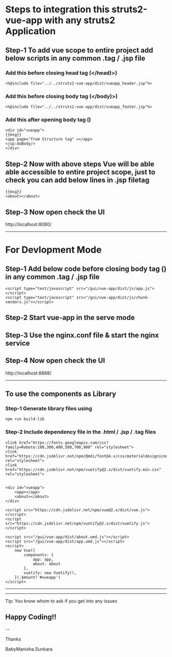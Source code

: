 # Steps to integration this struts2-vue-app with any struts2 Application

## Step-1 To add vue scope to entire project add below scripts in any common .tag / .jsp file

### Add this before closing head tag (</head)>)
```
<%@include file="../../struts2-vue-app/dist/vueapp_header.jsp"%>
```

### Add this before closing body tag (</body)>)
```
<%@include file="../../struts2-vue-app/dist/vueapp_footer.jsp"%>
```

### Add this after opening body tag (<body>)

```
<div id="vueapp">
{{msg}}
<app page="from Structure tag" ></app>
<jsp:doBody/>
</div>
```

## Step-2 Now with above steps Vue will be able able accessible to entire project scope, just to check you can add below lines in .jsp filetag
```
{{msg}}
<about></about>
```

## Step-3 Now open check the UI

http://localhost:8080/

----
# For Devlopment Mode

## Step-1 Add below code before closing body tag (</body>) in any common .tag / .jsp file
```
<script type="text/javascript" src="/gui/vue-app/dist/js/app.js"></script>
<script type="text/javascript" src="/gui/vue-app/dist/js/chunk-vendors.js"></script>
```

## Step-2 Start vue-app in the serve mode

## Step-3 Use the nginx.conf file & start the nginx service

## Step-4 Now open check the UI

http://localhost:8888/


----

## To use the components as Library

### Step-1 Generate library files using 
`npm run build-lib`
### Step-2 Include dependency file in the  .html / .jsp / .tag files
```
<link href="https://fonts.googleapis.com/css?family=Roboto:100,300,400,500,700,900" rel="stylesheet">
<link href="https://cdn.jsdelivr.net/npm/@mdi/font@4.x/css/materialdesignicons.min.css" rel="stylesheet">
<link href="https://cdn.jsdelivr.net/npm/vuetify@2.x/dist/vuetify.min.css" rel="stylesheet">


<div id="vueapp">
    <app></app>
    <about></about>
</div>

<script src="https://cdn.jsdelivr.net/npm/vue@2.x/dist/vue.js"></script>
<script src="https://cdn.jsdelivr.net/npm/vuetify@2.x/dist/vuetify.js"></script>
	
<script src="/gui/vue-app/dist/about.umd.js"></script>
<script src="/gui/vue-app/dist/app.umd.js"></script>
<script>
    new Vue({
        components: {
            app: app,
            about: about
        },
        vuetify: new Vuetify(),
    }).$mount('#vueapp')
</script>
```
----

----

Tip: You know whom to ask if you get into any issues

## Happy Coding!!

--

Thanks

BabyManisha.Sunkara